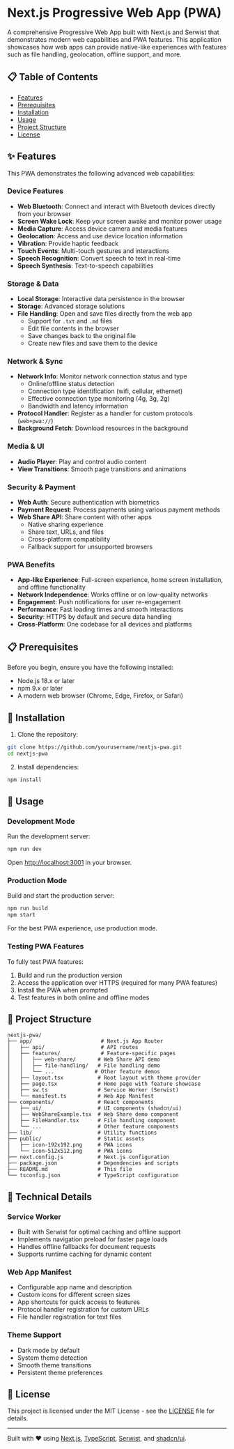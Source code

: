 # Next.js Progressive Web App (PWA)

A comprehensive Progressive Web App built with Next.js and Serwist that demonstrates modern web capabilities and PWA features. This application showcases how web apps can provide native-like experiences with features such as file handling, geolocation, offline support, and more.

## 📋 Table of Contents

- [Features](#-features)
- [Prerequisites](#-prerequisites)
- [Installation](#-installation)
- [Usage](#-usage)
- [Project Structure](#-project-structure)
- [License](#-license)

## ✨ Features

This PWA demonstrates the following advanced web capabilities:

### Device Features
- **Web Bluetooth**: Connect and interact with Bluetooth devices directly from your browser
- **Screen Wake Lock**: Keep your screen awake and monitor power usage
- **Media Capture**: Access device camera and media features
- **Geolocation**: Access and use device location information
- **Vibration**: Provide haptic feedback
- **Touch Events**: Multi-touch gestures and interactions
- **Speech Recognition**: Convert speech to text in real-time
- **Speech Synthesis**: Text-to-speech capabilities

### Storage & Data
- **Local Storage**: Interactive data persistence in the browser
- **Storage**: Advanced storage solutions
- **File Handling**: Open and save files directly from the web app
  - Support for `.txt` and `.md` files
  - Edit file contents in the browser
  - Save changes back to the original file
  - Create new files and save them to the device

### Network & Sync
- **Network Info**: Monitor network connection status and type
  - Online/offline status detection
  - Connection type identification (wifi, cellular, ethernet)
  - Effective connection type monitoring (4g, 3g, 2g)
  - Bandwidth and latency information
- **Protocol Handler**: Register as a handler for custom protocols (`web+pwa://`)
- **Background Fetch**: Download resources in the background

### Media & UI
- **Audio Player**: Play and control audio content
- **View Transitions**: Smooth page transitions and animations

### Security & Payment
- **Web Auth**: Secure authentication with biometrics
- **Payment Request**: Process payments using various payment methods
- **Web Share API**: Share content with other apps
  - Native sharing experience
  - Share text, URLs, and files
  - Cross-platform compatibility
  - Fallback support for unsupported browsers

### PWA Benefits
- **App-like Experience**: Full-screen experience, home screen installation, and offline functionality
- **Network Independence**: Works offline or on low-quality networks
- **Engagement**: Push notifications for user re-engagement
- **Performance**: Fast loading times and smooth interactions
- **Security**: HTTPS by default and secure data handling
- **Cross-Platform**: One codebase for all devices and platforms

## 📋 Prerequisites

Before you begin, ensure you have the following installed:

- Node.js 18.x or later
- npm 9.x or later
- A modern web browser (Chrome, Edge, Firefox, or Safari)

## 🔧 Installation

1. Clone the repository:
```bash
git clone https://github.com/yourusername/nextjs-pwa.git
cd nextjs-pwa
```

2. Install dependencies:
```bash
npm install
```

## 🚀 Usage

### Development Mode

Run the development server:
```bash
npm run dev
```

Open [http://localhost:3001](http://localhost:3001) in your browser.

### Production Mode

Build and start the production server:
```bash
npm run build
npm start
```

For the best PWA experience, use production mode.

### Testing PWA Features

To fully test PWA features:

1. Build and run the production version
2. Access the application over HTTPS (required for many PWA features)
3. Install the PWA when prompted
4. Test features in both online and offline modes

## 📁 Project Structure

```plaintext
nextjs-pwa/
├── app/                      # Next.js App Router
│   ├── api/                  # API routes
│   ├── features/             # Feature-specific pages
│   │   ├── web-share/       # Web Share API demo
│   │   ├── file-handling/   # File handling demo
│   │   └── ...             # Other feature demos
│   ├── layout.tsx           # Root layout with theme provider
│   ├── page.tsx             # Home page with feature showcase
│   ├── sw.ts                # Service Worker (Serwist)
│   └── manifest.ts          # Web App Manifest
├── components/              # React components
│   ├── ui/                  # UI components (shadcn/ui)
│   ├── WebShareExample.tsx  # Web Share demo component
│   ├── FileHandler.tsx      # File handling component
│   └── ...                  # Other feature components
├── lib/                     # Utility functions
├── public/                  # Static assets
│   ├── icon-192x192.png     # PWA icons
│   └── icon-512x512.png     # PWA icons
├── next.config.js           # Next.js configuration
├── package.json             # Dependencies and scripts
├── README.md                # This file
└── tsconfig.json            # TypeScript configuration
```

## 🔧 Technical Details

### Service Worker
- Built with Serwist for optimal caching and offline support
- Implements navigation preload for faster page loads
- Handles offline fallbacks for document requests
- Supports runtime caching for dynamic content

### Web App Manifest
- Configurable app name and description
- Custom icons for different screen sizes
- App shortcuts for quick access to features
- Protocol handler registration for custom URLs
- File handler registration for text files

### Theme Support
- Dark mode by default
- System theme detection
- Smooth theme transitions
- Persistent theme preferences

## 📄 License

This project is licensed under the MIT License - see the [LICENSE](LICENSE) file for details.

---

Built with ❤️ using [Next.js](https://nextjs.org/), [TypeScript](https://www.typescriptlang.org/), [Serwist](https://serwist.pages.dev/), and [shadcn/ui](https://ui.shadcn.com/).

